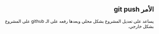 <div dir = "rtl">


## الأمر git push

يساعد على تعديل المشروع بشكل محلي وبعدها رفعه على الـ github على المشروع بشكل خارجي.
</div>


